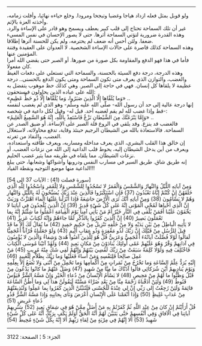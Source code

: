 ------------------------------------------------------------------------

ولو قوبل بمثل فعله ازداد هياجا وغضبا وتبجحا ومرودا. وخلع حياءه نهائيا،
وأفلت زمامه، وأخذته العزة بالإثم.  
غير أن تلك السماحة تحتاج إلى قلب كبير يعطف ويسمح وهو قادر على الإساءة
والرد. وهذه القدرة ضرورية لتؤتي السماحة أثرها. حتى لا يصور الإحسان في
نفس المسيء ضعفا. ولئن أحس أنه ضعف لم يحترمه، ولم يكن للحسنة أثرها
إطلاقا.  
وهذه السماحة كذلك قاصرة على حالات الإساءة الشخصية. لا العدوان على
العقيدة وفتنة المؤمنين عنها.  
فأما في هذا فهو الدفع والمقاومة بكل صورة من صورها. أو الصبر حتى يقضي
الله أمرا كان مفعولا.  
وهذه الدرجة، درجة دفع السيئة بالحسنة، والسماحة التي تستعلي على دفعات
الغيظ والغضب، والتوازن الذي يعرف متى تكون السماحة ومتى يكون الدفع
بالحسنى.. درجة عظيمة لا يلقاها كل إنسان. فهي في حاجة إلى الصبر. وهي كذلك
حظ موهوب يتفضل به الله على عباده الذين يحاولون فيستحقون:  
«وَما يُلَقَّاها إِلَّا الَّذِينَ صَبَرُوا، وَما يُلَقَّاها إِلَّا ذُو حَظٍّ عَظِيمٍ» ..  
إنها درجة عالية إلى حد أن رسول الله- صلّى الله عليه وسلّم- وهو الذي لم
يغضب لنفسه قط وإذا غضب لله لم يقم لغضبه أحد. قيل له- وقيل لكل داعية في
شخصه-:  
«وَإِمَّا يَنْزَغَنَّكَ مِنَ الشَّيْطانِ نَزْغٌ فَاسْتَعِذْ بِاللَّهِ، إِنَّهُ هُوَ السَّمِيعُ الْعَلِيمُ» ..  
فالغضب قد ينزغ. وقد يلقي في الروع قلة الصبر على الإساءة. أو ضيق الصدر عن
السماحة. فالاستعاذة بالله من الشيطان الرجيم حينئذ وقاية، تدفع محاولاته،
لاستغلال الغضب، والنفاذ من ثغرته.  
إن خالق هذا القلب البشري، الذي يعرف مداخله ومساربه، ويعرف طاقته
واستعداده، ويعرف من أين يدخل الشيطان إليه، يحوط قلب الداعية إلى الله من
نزغات الغضب. أو نزغات الشيطان. مما يلقاه في طريقه مما يثير غضب الحليم.  
إنه طريق شاق. طريق السير في مسارب النفس ودروبها وأشواكها وشعابها، حتى
يبلغ الداعية منها موضع التوجيه ونقطة القياد!!!  
  
\[سورة فصلت (41) : الآيات 37 الى 54\]  
وَمِنْ آياتِهِ اللَّيْلُ وَالنَّهارُ وَالشَّمْسُ وَالْقَمَرُ لا تَسْجُدُوا لِلشَّمْسِ وَلا لِلْقَمَرِ وَاسْجُدُوا
لِلَّهِ الَّذِي خَلَقَهُنَّ إِنْ كُنْتُمْ إِيَّاهُ تَعْبُدُونَ (37) فَإِنِ اسْتَكْبَرُوا فَالَّذِينَ عِنْدَ رَبِّكَ
يُسَبِّحُونَ لَهُ بِاللَّيْلِ وَالنَّهارِ وَهُمْ لا يَسْأَمُونَ (38) وَمِنْ آياتِهِ أَنَّكَ تَرَى الْأَرْضَ
خاشِعَةً فَإِذا أَنْزَلْنا عَلَيْهَا الْماءَ اهْتَزَّتْ وَرَبَتْ إِنَّ الَّذِي أَحْياها لَمُحْيِ الْمَوْتى إِنَّهُ
عَلى كُلِّ شَيْءٍ قَدِيرٌ (39) إِنَّ الَّذِينَ يُلْحِدُونَ فِي آياتِنا لا يَخْفَوْنَ عَلَيْنا أَفَمَنْ يُلْقى
فِي النَّارِ خَيْرٌ أَمْ مَنْ يَأْتِي آمِناً يَوْمَ الْقِيامَةِ اعْمَلُوا ما شِئْتُمْ إِنَّهُ بِما تَعْمَلُونَ
بَصِيرٌ (40) إِنَّ الَّذِينَ كَفَرُوا بِالذِّكْرِ لَمَّا جاءَهُمْ وَإِنَّهُ لَكِتابٌ عَزِيزٌ (41)  
لا يَأْتِيهِ الْباطِلُ مِنْ بَيْنِ يَدَيْهِ وَلا مِنْ خَلْفِهِ تَنْزِيلٌ مِنْ حَكِيمٍ حَمِيدٍ (42) ما يُقالُ
لَكَ إِلاَّ ما قَدْ قِيلَ لِلرُّسُلِ مِنْ قَبْلِكَ إِنَّ رَبَّكَ لَذُو مَغْفِرَةٍ وَذُو عِقابٍ أَلِيمٍ (43) وَلَوْ
جَعَلْناهُ قُرْآناً أَعْجَمِيًّا لَقالُوا لَوْلا فُصِّلَتْ آياتُهُءَ أَعْجَمِيٌّ وَعَرَبِيٌّ قُلْ هُوَ لِلَّذِينَ
آمَنُوا هُدىً وَشِفاءٌ وَالَّذِينَ لا يُؤْمِنُونَ فِي آذانِهِمْ وَقْرٌ وَهُوَ عَلَيْهِمْ عَمًى أُولئِكَ
يُنادَوْنَ مِنْ مَكانٍ بَعِيدٍ (44) وَلَقَدْ آتَيْنا مُوسَى الْكِتابَ فَاخْتُلِفَ فِيهِ وَلَوْلا كَلِمَةٌ
سَبَقَتْ مِنْ رَبِّكَ لَقُضِيَ بَيْنَهُمْ وَإِنَّهُمْ لَفِي شَكٍّ مِنْهُ مُرِيبٍ (45) مَنْ عَمِلَ صالِحاً فَلِنَفْسِهِ
وَمَنْ أَساءَ فَعَلَيْها وَما رَبُّكَ بِظَلاَّمٍ لِلْعَبِيدِ (46)  
إِلَيْهِ يُرَدُّ عِلْمُ السَّاعَةِ وَما تَخْرُجُ مِنْ ثَمَراتٍ مِنْ أَكْمامِها وَما تَحْمِلُ مِنْ أُنْثى وَلا
تَضَعُ إِلاَّ بِعِلْمِهِ وَيَوْمَ يُنادِيهِمْ أَيْنَ شُرَكائِي قالُوا آذَنَّاكَ ما مِنَّا مِنْ شَهِيدٍ (47)
وَضَلَّ عَنْهُمْ ما كانُوا يَدْعُونَ مِنْ قَبْلُ وَظَنُّوا ما لَهُمْ مِنْ مَحِيصٍ (48) لا يَسْأَمُ الْإِنْسانُ
مِنْ دُعاءِ الْخَيْرِ وَإِنْ مَسَّهُ الشَّرُّ فَيَؤُسٌ قَنُوطٌ (49) وَلَئِنْ أَذَقْناهُ رَحْمَةً مِنَّا مِنْ بَعْدِ
ضَرَّاءَ مَسَّتْهُ لَيَقُولَنَّ هذا لِي وَما أَظُنُّ السَّاعَةَ قائِمَةً وَلَئِنْ رُجِعْتُ إِلى رَبِّي إِنَّ لِي
عِنْدَهُ لَلْحُسْنى فَلَنُنَبِّئَنَّ الَّذِينَ كَفَرُوا بِما عَمِلُوا وَلَنُذِيقَنَّهُمْ مِنْ عَذابٍ غَلِيظٍ (50)
وَإِذا أَنْعَمْنا عَلَى الْإِنْسانِ أَعْرَضَ وَنَأى بِجانِبِهِ وَإِذا مَسَّهُ الشَّرُّ فَذُو دُعاءٍ عَرِيضٍ
(51)  
قُلْ أَرَأَيْتُمْ إِنْ كانَ مِنْ عِنْدِ اللَّهِ ثُمَّ كَفَرْتُمْ بِهِ مَنْ أَضَلُّ مِمَّنْ هُوَ فِي شِقاقٍ بَعِيدٍ (52)
سَنُرِيهِمْ آياتِنا فِي الْآفاقِ وَفِي أَنْفُسِهِمْ حَتَّى يَتَبَيَّنَ لَهُمْ أَنَّهُ الْحَقُّ أَوَلَمْ يَكْفِ بِرَبِّكَ
أَنَّهُ عَلى كُلِّ شَيْءٍ شَهِيدٌ (53) أَلا إِنَّهُمْ فِي مِرْيَةٍ مِنْ لِقاءِ رَبِّهِمْ أَلا إِنَّهُ بِكُلِّ شَيْءٍ
مُحِيطٌ (54)

------------------------------------------------------------------------

الجزء: 5 ¦ الصفحة: 3122
